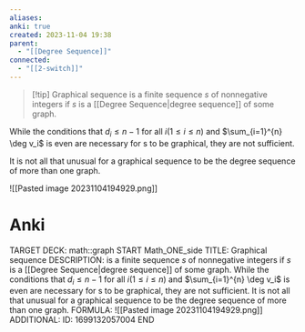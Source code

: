 ```yaml
---
aliases: 
anki: true
created: 2023-11-04 19:38
parent:
  - "[[Degree Sequence]]"
connected:
  - "[[2-switch]]"
---
```


> [!tip] Graphical sequence
is a finite sequence $s$ of nonnegative integers
if $s$ is a [[Degree Sequence|degree sequence]]  of some graph.

While the conditions that $d_i ≤ n − 1$ for all $i (1 ≤ i ≤ n)$ and $\sum_{i=1}^{n} \deg v_i$ is even are necessary for s to be graphical, they are not sufficient.

It is not all that unusual for a graphical sequence to be the degree sequence of more than one graph.

![[Pasted image 20231104194929.png]]


# Anki
TARGET DECK: math::graph
START
Math_ONE_side
TITLE: Graphical sequence
DESCRIPTION: is a finite sequence $s$ of nonnegative integers
if $s$ is a [[Degree Sequence|degree sequence]]  of some graph.
While the conditions that $d_i ≤ n − 1$ for all $i (1 ≤ i ≤ n)$ and $\sum_{i=1}^{n} \deg v_i$ is even are necessary for s to be graphical, they are not sufficient.
It is not all that unusual for a graphical sequence to be the degree sequence of more than one graph.
FORMULA: ![[Pasted image 20231104194929.png]]
ADDITIONAL:
ID: 1699132057004
END





